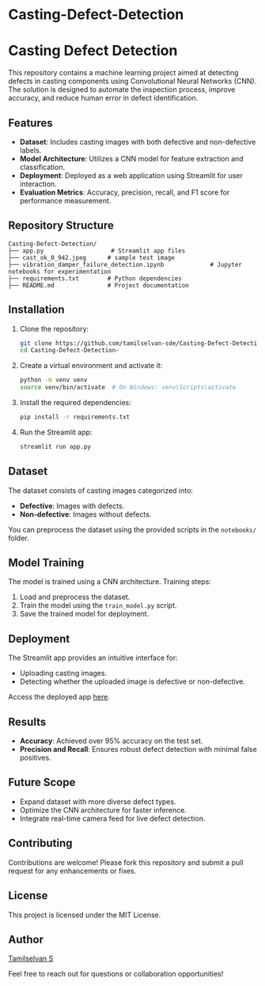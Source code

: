 # Casting-Defect-Detection

# Casting Defect Detection

This repository contains a machine learning project aimed at detecting defects in casting components using Convolutional Neural Networks (CNN). The solution is designed to automate the inspection process, improve accuracy, and reduce human error in defect identification.

## Features
- **Dataset**: Includes casting images with both defective and non-defective labels.
- **Model Architecture**: Utilizes a CNN model for feature extraction and classification.
- **Deployment**: Deployed as a web application using Streamlit for user interaction.
- **Evaluation Metrics**: Accuracy, precision, recall, and F1 score for performance measurement.

## Repository Structure
```
Casting-Defect-Detection/
├── app.py                   # Streamlit app files
├── cast_ok_0_942.jpeg      # sample test image
├── vibration_damper_failure_detection.ipynb             # Jupyter notebooks for experimentation
├── requirements.txt        # Python dependencies
├── README.md               # Project documentation

```

## Installation

1. Clone the repository:
   ```bash
   git clone https://github.com/tamilselvan-sde/Casting-Defect-Detection-
   cd Casting-Defect-Detection-
   ```

2. Create a virtual environment and activate it:
   ```bash
   python -m venv venv
   source venv/bin/activate  # On Windows: venv\Scripts\activate
   ```

3. Install the required dependencies:
   ```bash
   pip install -r requirements.txt
   ```

4. Run the Streamlit app:
   ```bash
   streamlit run app.py
   ```

## Dataset
The dataset consists of casting images categorized into:
- **Defective**: Images with defects.
- **Non-defective**: Images without defects.

You can preprocess the dataset using the provided scripts in the `notebooks/` folder.

## Model Training
The model is trained using a CNN architecture. Training steps:
1. Load and preprocess the dataset.
2. Train the model using the `train_model.py` script.
3. Save the trained model for deployment.

## Deployment
The Streamlit app provides an intuitive interface for:
- Uploading casting images.
- Detecting whether the uploaded image is defective or non-defective.

Access the deployed app [here](https://tamilselvan-sde.streamlit.app/).

## Results
- **Accuracy**: Achieved over 95% accuracy on the test set.
- **Precision and Recall**: Ensures robust defect detection with minimal false positives.

## Future Scope
- Expand dataset with more diverse defect types.
- Optimize the CNN architecture for faster inference.
- Integrate real-time camera feed for live defect detection.

## Contributing
Contributions are welcome! Please fork this repository and submit a pull request for any enhancements or fixes.

## License
This project is licensed under the MIT License.

## Author
[Tamilselvan S](https://github.com/tamilselvan-sde)

Feel free to reach out for questions or collaboration opportunities!
